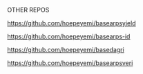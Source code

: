 OTHER REPOS

https://github.com/hoepeyemi/basearpsyield


https://github.com/hoepeyemi/basearps-id


https://github.com/hoepeyemi/basedagri


https://github.com/hoepeyemi/basearpsveri
